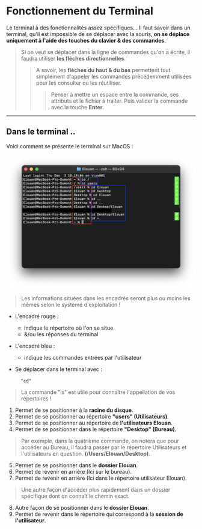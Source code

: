 # Fonctionnement du Terminal

Le terminal à des fonctionnalités assez spécifiques... Il faut savoir dans un terminal, qu'il est impossible de se déplacer avec la souris, **on se déplace uniquement à l'aide des touches du clavier & des commandes**.

> Si on veut se déplacer dans la ligne de commandes qu'on a écrite, il faudra utiliser **les flèches directionnelles**.
>> A savoir, les **flèches du haut & du bas** permettent tout simplement d'appeler les commandes précédemment utilisées pour les consulter ou les réutiliser.
>>> Penser à mettre un espace entre la commande, ses attributs et le fichier à traiter. Puis valider la commande avec la touche **Enter**.

-----------------

## Dans le terminal ..

Voici comment se présente le terminal sur MacOS :

![Terminal](https://raw.githubusercontent.com/ByMSRT/Shell/main/Images/Fonctionnement_Terminal.png)

> Les informations situées dans les encadrés seront plus ou moins les mêmes selon le système d'exploitation !

* L'encadré rouge : 

    * indique le répertoire où l'on se situe
    * &/ou les réponses du terminal

* L'encadré bleu : 

    * indique les commandes entrées par l'utilisateur

* Se déplacer dans le terminal avec :

        "cd"

> La commande "ls" est utile pour connaître l'appellation de vos répertoires !

1. Permet de se positionner à la **racine du disque**.
1. Permet de se positionner au répertoire **"users" (Utilisateurs)**.
1. Permet de se positionner au répertoire de **l'utilisateurs Elouan**.
1. Permet de se positionner dans le répertoire **"Desktop" (Bureau)**.
> Par exemple, dans la quatrième commande, on notera que pour accéder au Bureau, il faudra passer par le répertoire Utilisateurs et l'utilisateurs en question. **(/Users/Elouan/Desktop)**.
5. Permet de se positionner dans le **dossier Elouan**.
1. Permet de revenir en arrière (Ici sur le bureau).
1. Permet de revenir en arrière (Ici dans le répertoire utilisateur Elouan).
> Une autre façon d'accéder plus rapidement dans un dossier spécifique dont on connaît le chemin exact.
8. Autre façon de se positionner dans le **dossier Elouan**.
1. Permet de revenir dans le répertoire qui correspond à la **session de l'utilisateur**.